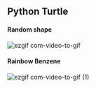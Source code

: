 ## Python Turtle

#### Random shape
![ezgif com-video-to-gif](https://user-images.githubusercontent.com/35567854/97810112-b3623b00-1c9b-11eb-88cb-9cd748b8220e.gif)

#### Rainbow Benzene
![ezgif com-video-to-gif (1)](https://user-images.githubusercontent.com/35567854/97810209-79456900-1c9c-11eb-95c6-a6290216805a.gif)

